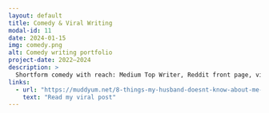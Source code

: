 ```yaml
---
layout: default
title: Comedy & Viral Writing
modal-id: 11
date: 2024-01-15
img: comedy.png
alt: Comedy writing portfolio
project-date: 2022–2024
description: >
  Shortform comedy with reach: Medium Top Writer, Reddit front page, viral zines.
links:
  - url: "https://muddyum.net/8-things-my-husband-doesnt-know-about-me-fc48a861e10c"
    text: "Read my viral post"
---
```

